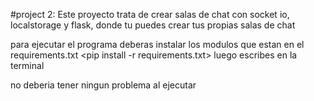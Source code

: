 #project 2:
Este proyecto trata de crear salas de chat con socket io, localstorage y flask, donde tu puedes crear tus propias salas de chat

para ejecutar el programa deberas instalar los modulos que estan en el requirements.txt <pip install -r requirements.txt>
luego escribes en la terminal <flask run>

no deberia tener ningun problema al ejecutar